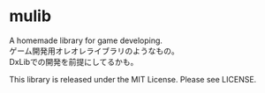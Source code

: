 mulib
=====
A homemade library for game developing.  
ゲーム開発用オレオレライブラリのようなもの。  
DxLibでの開発を前提にしてるかも。


This library is released under the MIT License. Please see LICENSE.
